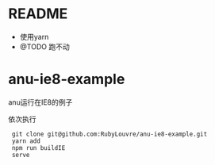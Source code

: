 # README

- 使用yarn
- @TODO 跑不动 

# anu-ie8-example
anu运行在IE8的例子


依次执行
```shell
 git clone git@github.com:RubyLouvre/anu-ie8-example.git
 yarn add
 npm run buildIE
 serve
```


